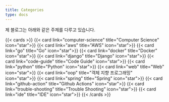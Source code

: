 ```yaml
---
title: Categories
type: docs
---
```

제 블로그는 아래와 같은 주제를 다루고 있습니다.

{{< cards >}}
  {{< card link="computer-science" title="Computer Science" icon="star">}}
  {{< card link="aws" title="AWS" icon="star">}}
  {{< card link="go" title="Go" icon="star">}}
  {{< card link="docker" title="Docker" icon="star">}}
  {{< card link="django" title="Django" icon="star">}}
  {{< card link="code-guide" title="Code Guide" icon="star">}}
  {{< card link="python" title="Python" icon="star">}}
  {{< card link="web" title="Web" icon="star">}}
  {{< card link="oop" title="객체 지향 프로그래밍" icon="star">}}
  {{< card link="spring" title="Spring" icon="star">}}
  {{< card link="github-action" title="Github Actions" icon="star">}}
  {{< card link="trouble-shooting" title="Trouble Shooting" icon="star">}}
  {{< card link="ide" title="IDE" icon="star">}}
{{< /cards >}} 
